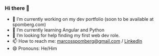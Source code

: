 ### Hi there 👋

- 🔭 I’m currently working on my dev portfolio (soon to be available at spomberg.com)
- 🌱 I’m currently learning Angular and Python
- 🤔 I’m looking for help finding my first web dev role.
- 📫 How to reach me: marcosspomberg@gmail.com / [LinkedIn](https://www.linkedin.com/in/marcos-spomberg)
- 😄 Pronouns: He/Him

